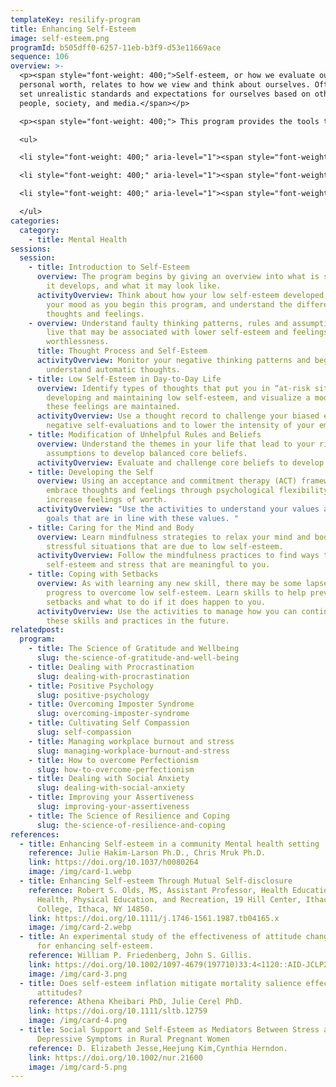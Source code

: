 ```yaml
---
templateKey: resilify-program
title: Enhancing Self-Esteem
image: self-esteem.png
programId: b505dff0-6257-11eb-b3f9-d53e11669ace
sequence: 106
overview: >-
  <p><span style="font-weight: 400;">Self-esteem, or how we evaluate our
  personal worth, relates to how we view and think about ourselves. Often, we
  set unrealistic standards and expectations for ourselves based on other
  people, society, and media.</span></p>

  <p><span style="font-weight: 400;"> This program provides the tools to understand, challenge, and modify when we have low self-esteem by targeting our thoughts, feelings and behaviors. It follows principles from research-supported treatments for self-esteem, cognitive behavioral, acceptance and commitment, and mindfulness therapies. This program will give you the skills and knowledge to&nbsp;</span></p>

  <ul>

  <li style="font-weight: 400;" aria-level="1"><span style="font-weight: 400;">Understand the origins of your own self-esteem</span></li>

  <li style="font-weight: 400;" aria-level="1"><span style="font-weight: 400;">See how low self-esteem is maintained&nbsp;</span></li>

  <li style="font-weight: 400;" aria-level="1"><span style="font-weight: 400;">Learn helpful and unhelpful thinking styles and how to modify unhelpful ones </span></li>

  </ul>
categories:
  category:
    - title: Mental Health
sessions:
  session:
    - title: Introduction to Self-Esteem
      overview: The program begins by giving an overview into what is self-esteem, how
        it develops, and what it may look like.
      activityOverview: Think about how your low self-esteem developed, check-in on
        your mood as you begin this program, and understand the difference in
        thoughts and feelings.
    - overview: Understand faulty thinking patterns, rules and assumptions by which we
        live that may be associated with lower self-esteem and feelings of
        worthlessness.
      title: Thought Process and Self-Esteem
      activityOverview: Monitor your negative thinking patterns and begin to
        understand automatic thoughts.
    - title: Low Self-Esteem in Day-to-Day Life
      overview: Identify types of thoughts that put you in “at-risk situations” for
        developing and maintaining low self-esteem, and visualize a model of how
        these feelings are maintained.
      activityOverview: Use a thought record to challenge your biased expectations and
        negative self-evaluations and to lower the intensity of your emotions.
    - title: Modification of Unhelpful Rules and Beliefs
      overview: Understand the themes in your life that lead to your rigid beliefs and
        assumptions to develop balanced core beliefs.
      activityOverview: Evaluate and challenge core beliefs to develop balanced ones.
    - title: Developing the Self
      overview: Using an acceptance and commitment therapy (ACT) framework, learn to
        embrace thoughts and feelings through psychological flexibility to
        increase feelings of worth.
      activityOverview: "Use the activities to understand your values and develop
        goals that are in line with these values. "
    - title: Caring for the Mind and Body
      overview: Learn mindfulness strategies to relax your mind and body and cope in
        stressful situations that are due to low self-esteem.
      activityOverview: Follow the mindfulness practices to find ways to manage low
        self-esteem and stress that are meaningful to you.
    - title: Coping with Setbacks
      overview: As with learning any new skill, there may be some lapses in your
        progress to overcome low self-esteem. Learn skills to help prevent these
        setbacks and what to do if it does happen to you.
      activityOverview: Use the activities to manage how you can continue to develop
        these skills and practices in the future.
relatedpost:
  program:
    - title: The Science of Gratitude and Wellbeing
      slug: the-science-of-gratitude-and-well-being
    - title: Dealing with Procrastination
      slug: dealing-with-procrastination
    - title: Positive Psychology
      slug: positive-psychology
    - title: Overcoming Imposter Syndrome
      slug: overcoming-imposter-syndrome
    - title: Cultivating Self Compassion
      slug: self-compassion
    - title: Managing workplace burnout and stress
      slug: managing-workplace-burnout-and-stress
    - title: How to overcome Perfectionism
      slug: how-to-overcome-perfectionism
    - title: Dealing with Social Anxiety
      slug: dealing-with-social-anxiety
    - title: Improving your Assertiveness
      slug: improving-your-assertiveness
    - title: The Science of Resilience and Coping
      slug: the-science-of-resilience-and-coping
references:
  - title: Enhancing Self-esteem in a community Mental health setting
    reference: Julie Hakim-Larson Ph.D., Chris Mruk Ph.D.
    link: https://doi.org/10.1037/h0080264
    image: /img/card-1.webp
  - title: Enhancing Self-esteem Through Mutual Self-disclosure
    reference: Robert S. Olds, MS, Assistant Professor, Health Education, School of
      Health, Physical Education, and Recreation, 19 Hill Center, Ithaca
      College, Ithaca, NY 14850.
    link: https://doi.org/10.1111/j.1746-1561.1987.tb04165.x
    image: /img/card-2.webp
  - title: An experimental study of the effectiveness of attitude change techniques
      for enhancing self-esteem.
    reference: William P. Friedenberg, John S. Gillis.
    link: https://doi.org/10.1002/1097-4679(197710)33:4<1120::AID-JCLP2270330445>3.0.CO;2-U
    image: /img/card-3.png
  - title: Does self-esteem inflation mitigate mortality salience effects on suicide
      attitudes?
    reference: Athena Kheibari PhD, Julie Cerel PhD.
    link: https://doi.org/10.1111/sltb.12759
    image: /img/card-4.png
  - title: Social Support and Self-Esteem as Mediators Between Stress and Antepartum
      Depressive Symptoms in Rural Pregnant Women
    reference: D. Elizabeth Jesse,Heejung Kim,Cynthia Herndon.
    link: https://doi.org/10.1002/nur.21600
    image: /img/card-5.png
---
```

